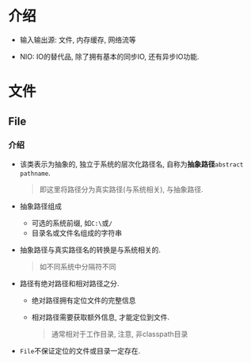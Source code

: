 # 介绍

* 输入输出源: 文件, 内存缓存, 网络流等

* NIO: IO的替代品, 除了拥有基本的同步IO, 还有异步IO功能.

# 文件

## File

### 介绍

* 该类表示为抽象的, 独立于系统的层次化路径名, 自称为**抽象路径**`abstract pathname`.

  > 即这里将路径分为真实路径(与系统相关), 与抽象路径.

* 抽象路径组成

  * 可选的系统前缀, 如`C:\`或`/`
  * 目录名或文件名组成的字符串

* 抽象路径与真实路径名的转换是与系统相关的.

  > 如不同系统中分隔符不同

* 路径有绝对路径和相对路径之分.

  * 绝对路径拥有定位文件的完整信息

  * 相对路径需要获取额外信息, 才能定位到文件.

    > 通常相对于工作目录, 注意, 非classpath目录

* `File`不保证定位的文件或目录一定存在.

